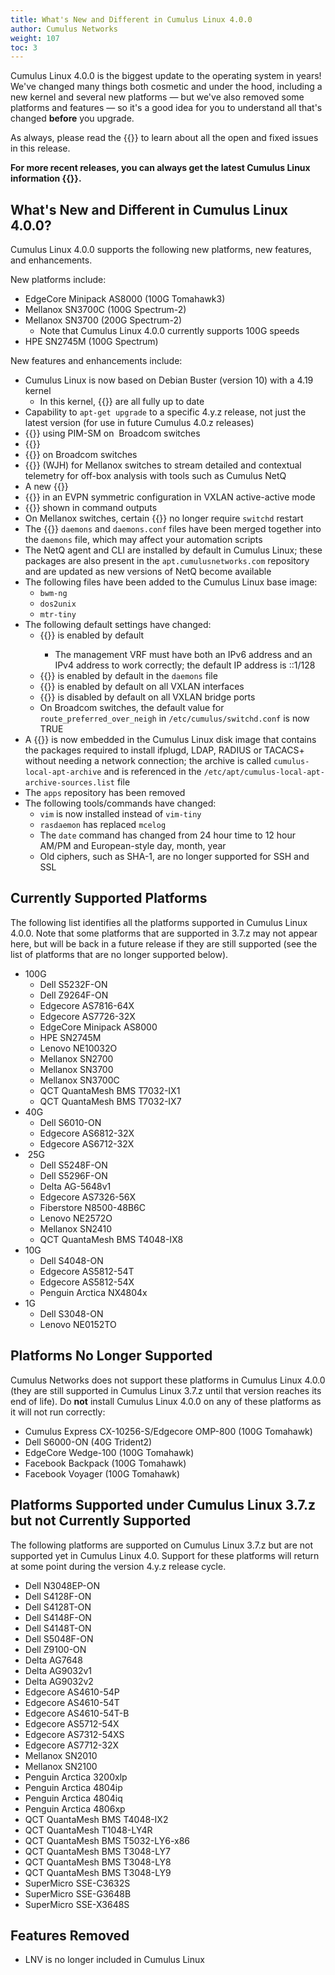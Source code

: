 ```yaml
---
title: What's New and Different in Cumulus Linux 4.0.0
author: Cumulus Networks
weight: 107
toc: 3
---
```


Cumulus Linux 4.0.0 is the biggest update to the operating system in years\! We've changed many things both cosmetic and under the hood, including a new kernel and several new platforms — but we've also removed some platforms and features — so it's a good idea for you to understand all that's changed **before** you upgrade.

As always, please read the {{<exlink url="https://docs.cumulusnetworks.com/cumulus-linux-40/Whats-New/rn/" text="release notes">}} to learn about all the open and fixed issues in this release.

**For more recent releases, you can always get the latest Cumulus Linux information {{<exlink url="https://docs.cumulusnetworks.com/cumulus-linux-40/Whats-New/" text="here">}}.**

## What's New and Different in Cumulus Linux 4.0.0?

Cumulus Linux 4.0.0 supports the following new platforms, new features, and enhancements.

New platforms include:

- EdgeCore Minipack AS8000 (100G Tomahawk3)
- Mellanox SN3700C (100G Spectrum-2)
- Mellanox SN3700 (200G Spectrum-2)
  - Note that Cumulus Linux 4.0.0 currently supports 100G speeds
- HPE SN2745M (100G Spectrum)

New features and enhancements include:

- Cumulus Linux is now based on Debian Buster (version 10) with a 4.19 kernel
  - In this kernel, {{<link url="Spectre-and-Meltdown-Vulnerability-Fixes" text="Meltdown/Spectre fixes">}} are all fully up to date
- Capability to `apt-get upgrade` to a specific 4.y.z release, not just the latest version (for use in future Cumulus 4.0.z releases)
- {{<exlink url="https://docs.cumulusnetworks.com/cumulus-linux-40/Network-Virtualization/Ethernet-Virtual-Private-Network-EVPN/EVPN-PIM/" text="EVPN BUM traffic handling">}} using PIM-SM on  Broadcom switches
- {{<exlink url="https://docs.cumulusnetworks.com/cumulus-linux-40/Layer-3/Protocol-Independent-Multicast-PIM/#pim-active-active-with-mlag" text="PIM active-active with MLAG">}}
- {{<exlink url="https://docs.cumulusnetworks.com/cumulus-linux-40/Layer-1-and-Switch-Ports/Port-Security/" text="Port security">}} on Broadcom switches
- {{<exlink url="https://docs.cumulusnetworks.com/cumulus-linux-40/Monitoring-and-Troubleshooting/Network-Troubleshooting/Mellanox-WJH/" text="What Just Happened">}} (WJH) for Mellanox switches to stream detailed and contextual telemetry for off-box analysis with tools such as Cumulus NetQ
- A new {{<exlink url="https://docs.cumulusnetworks.com/cumulus-linux-40/Installation-Management/Back-up-and-Restore/" text="backup and restore utility">}}
- {{<exlink url="https://docs.cumulusnetworks.com/cumulus-linux-40/Network-Virtualization/Ethernet-Virtual-Private-Network-EVPN/Inter-subnet-Routing/#advertise-primary-ip-address" text="Advertise primary IP address type-5 routes">}} in an EVPN symmetric configuration in VXLAN active-active mode
- {{<exlink url="https://docs.cumulusnetworks.com/cumulus-linux-40/Layer-3/Border-Gateway-Protocol-BGP/" text="BGP best path reason">}} shown in command outputs
- On Mellanox switches, certain {{<exlink url="https://docs.cumulusnetworks.com/cumulus-linux-40/Layer-1-and-Switch-Ports/Buffer-and-Queue-Management/" text="buffer and queue configuration settings">}} no longer require `switchd` restart
- The {{<exlink url="https://docs.cumulusnetworks.com/cumulus-linux-40/Layer-3/FRRouting-Overview/" text="FRRouting">}} `daemons` and `daemons.conf` files have been merged together into the `daemons` file, which may affect your automation scripts
- The NetQ agent and CLI are installed by default in Cumulus Linux; these packages are also present in the `apt.cumulusnetworks.com` repository and are updated as new versions of NetQ become available
- The following files have been added to the Cumulus Linux base image:
  - `bwm-ng`
  - `dos2unix`
  - `mtr-tiny`
- The following default settings have changed:
  - {{<exlink url="https://docs.cumulusnetworks.com/cumulus-linux-40/Layer-3/Management-VRF/" text="Management VRF">}} is enabled by default
    - The management VRF must have both an IPv6 address and an IPv4 address to work correctly; the default IP address is ::1/128
  - {{<exlink url="https://docs.cumulusnetworks.com/cumulus-linux-40/Layer-3/Configuring-FRRouting/" text="Zebra">}}
    is enabled by default in the `daemons` file
  - {{<exlink url="https://docs.cumulusnetworks.com/cumulus-linux-40/Network-Virtualization/Ethernet-Virtual-Private-Network-EVPN/Basic-Configuration/#arp-and-nd-suppression" text="ARP/ND suppression">}} is enabled by default on all VXLAN interfaces
  - {{<exlink url="https://docs.cumulusnetworks.com/cumulus-linux/Network-Virtualization/Ethernet-Virtual-Private-Network-EVPN/Basic-Configuration/" text="MAC learning">}} is disabled by default on all VXLAN bridge ports
  - On Broadcom switches, the default value for `route_preferred_over_neigh` in `/etc/cumulus/switchd.conf` is now TRUE
- A {{<exlink url="https://docs.cumulusnetworks.com/cumulus-linux-40/Installation-Management/Adding-and-Updating-Packages/#add-packages-from-the-cumulus-linux-local-archive" text="local archive">}} is now embedded in the Cumulus Linux disk image that contains the packages required to install ifplugd, LDAP, RADIUS or TACACS+ without needing a network connection; the archive is called `cumulus-local-apt-archive` and is referenced in the `/etc/apt/cumulus-local-apt-archive-sources.list` file
- The `apps` repository has been removed
- The following tools/commands have changed:
  - `vim` is now installed instead of `vim-tiny`
  - `rasdaemon` has replaced `mcelog`
  - The `date` command has changed from 24 hour time to 12 hour AM/PM and European-style day, month, year
  - Old ciphers, such as SHA-1, are no longer supported for SSH and SSL

## Currently Supported Platforms

The following list identifies all the platforms supported in Cumulus Linux 4.0.0. Note that some platforms that are supported in 3.7.z may not appear here, but will be back in a future release if they are still supported (see the list of platforms that are no longer supported below).

- 100G
    - Dell S5232F-ON
    - Dell Z9264F-ON
    - Edgecore AS7816-64X
    - Edgecore AS7726-32X
    - EdgeCore Minipack AS8000
    - HPE SN2745M
    - Lenovo NE10032O
    - Mellanox SN2700
    - Mellanox SN3700
    - Mellanox SN3700C
    - QCT QuantaMesh BMS T7032-IX1
    - QCT QuantaMesh BMS T7032-IX7
- 40G  
    - Dell S6010-ON
    - Edgecore AS6812-32X
    - Edgecore AS6712-32X
-  25G
    - Dell S5248F-ON
    - Dell S5296F-ON
    - Delta AG-5648v1
    - Edgecore AS7326-56X
    - Fiberstore N8500-48B6C
    - Lenovo NE2572O
    - Mellanox SN2410
    - QCT QuantaMesh BMS T4048-IX8
- 10G
    - Dell S4048-ON
    - Edgecore AS5812-54T
    - Edgecore AS5812-54X
    - Penguin Arctica NX4804x
- 1G
    - Dell S3048-ON
    - Lenovo NE0152TO

## Platforms No Longer Supported

Cumulus Networks does not support these platforms in Cumulus Linux 4.0.0 (they are still supported in Cumulus Linux 3.7.z until that version reaches its end of life). Do **not** install Cumulus Linux 4.0.0 on any of these platforms as it will not run correctly:

- Cumulus Express CX-10256-S/Edgecore OMP-800 (100G Tomahawk)
- Dell S6000-ON (40G Trident2)
- EdgeCore Wedge-100 (100G Tomahawk)
- Facebook Backpack (100G Tomahawk)
- Facebook Voyager (100G Tomahawk)

## Platforms Supported under Cumulus Linux 3.7.z but not Currently Supported

The following platforms are supported on Cumulus Linux 3.7.z but are not supported yet in Cumulus Linux 4.0. Support for these platforms will return at some point during the version 4.y.z release cycle.

- Dell N3048EP-ON
- Dell S4128F-ON
- Dell S4128T-ON
- Dell S4148F-ON
- Dell S4148T-ON
- Dell S5048F-ON
- Dell Z9100-ON
- Delta AG7648
- Delta AG9032v1
- Delta AG9032v2
- Edgecore AS4610-54P
- Edgecore AS4610-54T
- Edgecore AS4610-54T-B
- Edgecore AS5712-54X
- Edgecore AS7312-54XS
- Edgecore AS7712-32X
- Mellanox SN2010
- Mellanox SN2100
- Penguin Arctica 3200xlp
- Penguin Arctica 4804ip
- Penguin Arctica 4804iq
- Penguin Arctica 4806xp
- QCT QuantaMesh BMS T4048-IX2
- QCT QuantaMesh T1048-LY4R
- QCT QuantaMesh BMS T5032-LY6-x86
- QCT QuantaMesh BMS T3048-LY7
- QCT QuantaMesh BMS T3048-LY8
- QCT QuantaMesh BMS T3048-LY9
- SuperMicro SSE-C3632S
- SuperMicro SSE-G3648B
- SuperMicro SSE-X3648S

## Features Removed

- LNV is no longer included in Cumulus Linux
